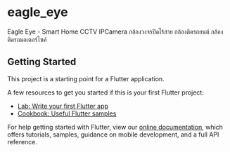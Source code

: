 # eagle_eye

Eagle Eye - Smart Home CCTV IPCamera กล้องวงจรปิดไร้สาย กล้องติดรถยนต์ กล้องติดรถมอเตอร์ไซค์

## Getting Started

This project is a starting point for a Flutter application.

A few resources to get you started if this is your first Flutter project:

- [Lab: Write your first Flutter app](https://flutter.dev/docs/get-started/codelab)
- [Cookbook: Useful Flutter samples](https://flutter.dev/docs/cookbook)

For help getting started with Flutter, view our
[online documentation](https://flutter.dev/docs), which offers tutorials,
samples, guidance on mobile development, and a full API reference.
